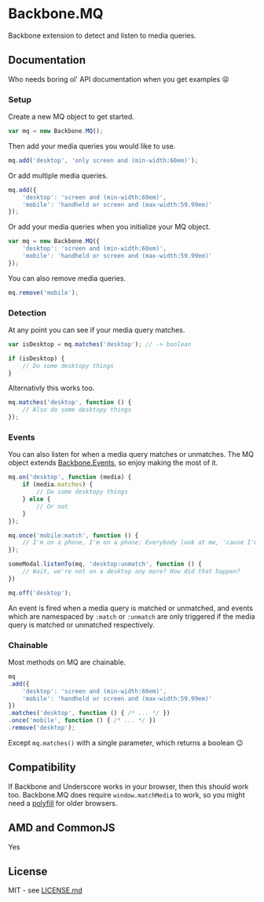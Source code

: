 Backbone.MQ
===========

Backbone extension to detect and listen to media queries.


Documentation
-------------

Who needs boring ol' API documentation when you get examples :stuck_out_tongue_closed_eyes:

### Setup

Create a new MQ object to get started.

```js
var mq = new Backbone.MQ();
```

Then add your media queries you would like to use.

```js
mq.add('desktop', 'only screen and (min-width:60em)');
```

Or add multiple media queries.

```js
mq.add({
	'desktop': 'screen and (min-width:60em)',
	'mobile': 'handheld or screen and (max-width:59.99em)'
});
```

Or add your media queries when you initialize your MQ object.

```js
var mq = new Backbone.MQ({
	'desktop': 'screen and (min-width:60em)',
	'mobile': 'handheld or screen and (max-width:59.99em)'
});
```

You can also remove media queries.

```js
mq.remove('mobile');
```

### Detection

At any point you can see if your media query matches.

```js
var isDesktop = mq.matches('desktop'); // -> boolean

if (isDesktop) {
	// Do some desktopy things
}
```

Alternativly this works too.

```js
mq.matches('desktop', function () {
	// Also do some desktopy things
});
```

### Events

You can also listen for when a media query matches or unmatches. The MQ object extends [Backbone.Events](http://backbonejs.org/#Events), so enjoy making the most of it.

```js
mq.on('desktop', function (media) {
	if (media.matches) {
		// Do some desktopy things
	} else {
		// Or not
	}
});

mq.once('mobile:match', function () {
	// I'm on a phone, I'm on a phone; Everybody look at me, 'cause I'm browsing on a phone
});

someModal.listenTo(mq, 'desktop:unmatch', function () {
	// Wait, we're not on a desktop any more? How did that happen?
})

mq.off('desktop');
```

An event is fired when a media query is matched or unmatched, and events which are namespaced by `:match` or `:unmatch` are only triggered if the media query is matched or unmatched respectively.


### Chainable

Most methods on MQ are chainable.

```js
mq
.add({
	'desktop': 'screen and (min-width:60em)',
	'mobile': 'handheld or screen and (max-width:59.99em)'
})
.matches('desktop', function () { /* ... */ })
.once('mobile', function () { /* ... */ })
.remove('desktop');
```

Except `mq.matches()` with a single parameter, which returns a boolean :wink:


Compatibility
-------------

If Backbone and Underscore works in your browser, then this should work too. Backbone.MQ does require `window.matchMedia` to work, so you might need a [polyfill](https://github.com/paulirish/matchMedia.js/) for older browsers.


AMD and CommonJS
----------------

Yes


License
-------

MIT - see [LICENSE.md](LICENSE.md)



